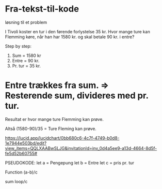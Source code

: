 # Fra-tekst-til-kode
løsning til et problem

I Tivoli koster en tur i den førende forlystelse 35 kr. Hvor mange ture kan Flemming køre, når han har 1580 kr. og skal betale 90 kr. i entre?

Step by step:

1. Sum = 1580 kr
2. Entre = 90 kr.
3. Pr. tur = 35 kr.

Entre trækkes fra sum.
=>
Resterende sum, divideres med pr. tur. 
=
Resultat er hvor mange ture Flemming kan prøve. 

Altså (1580-90)/35 = Ture Fleming kan prøve.

https://lucid.app/lucidchart/0bb680c6-4c7f-4749-b0d8-1e7944e503bd/edit?view_items=QQLXAABwSLJG&invitationId=inv_0d4a5ee9-a13d-4664-8d5f-fe5d52b60755#

PSEUDOKODE:
let a = Pengepung
let b = Entre
let c = pris pr. tur

Function (a-b)/c

sum loop/c
